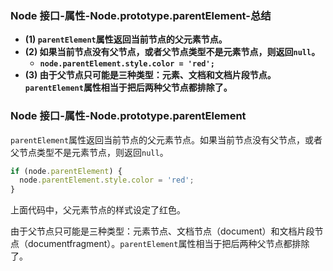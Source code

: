 ### Node 接口-属性-Node.prototype.parentElement-总结

- **(1) `parentElement`属性返回当前节点的父元素节点。**
- **(2) 如果当前节点没有父节点，或者父节点类型不是元素节点，则返回`null`。**
  - **`node.parentElement.style.color = 'red';`**
- **(3) 由于父节点只可能是三种类型：元素、文档和文档片段节点。`parentElement`属性相当于把后两种父节点都排除了。**

### Node 接口-属性-Node.prototype.parentElement

`parentElement`属性返回当前节点的父元素节点。如果当前节点没有父节点，或者父节点类型不是元素节点，则返回`null`。

```javascript
if (node.parentElement) {
  node.parentElement.style.color = 'red';
}
```

上面代码中，父元素节点的样式设定了红色。

由于父节点只可能是三种类型：元素节点、文档节点（document）和文档片段节点（documentfragment）。`parentElement`属性相当于把后两种父节点都排除了。
